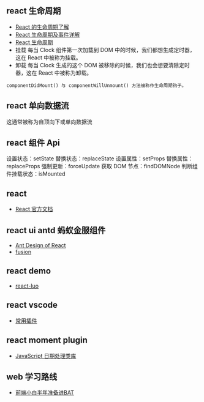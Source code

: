 ## react 生命周期

-   [React 的生命周期了解](https://blog.csdn.net/ruike1400360107/article/details/89554753)
-   [React 生命周期及事件详解](https://blog.csdn.net/limm33/article/details/50942808)
-   [React 生命周期](https://www.cnblogs.com/yangzhou33/p/8799278.html)
-   挂载
    每当 Clock 组件第一次加载到 DOM 中的时候，我们都想生成定时器，这在 React 中被称为挂载。
-   卸载
    每当 Clock 生成的这个 DOM 被移除的时候，我们也会想要清除定时器，这在 React 中被称为卸载。

```
componentDidMount() 与 componentWillUnmount() 方法被称作生命周期钩子。
```

## react 单向数据流

这通常被称为自顶向下或单向数据流

## react 组件 Api

设置状态：setState
替换状态：replaceState
设置属性：setProps
替换属性：replaceProps
强制更新：forceUpdate
获取 DOM 节点：findDOMNode
判断组件挂载状态：isMounted

## react

-   [React 官方文档](https://react.docschina.org/)

## react ui antd 蚂蚁金服组件

-   [Ant Design of React](https://ant.design/docs/react/introduce-cn)
-   [fusion](https://github.com/alibaba-fusion/next)

## react demo

-   [react-luo](https://github.com/javaLuo/react-luo)

## react vscode

-   [常用插件](https://www.cnblogs.com/honeynm/p/10024872.html)

## react moment plugin

-   [JavaScript 日期处理类库](http://momentjs.cn/)

## web 学习路线
* [前端小白半年准备进BAT](https://github.com/brickspert/blog/issues/16)